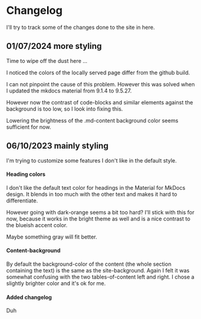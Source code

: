 # Changelog

I'll try to track some of the changes done to the site in here.

## 01/07/2024 more styling

Time to wipe off the dust here ...

I noticed the colors of the locally served page differ from the github build.

I can not pinpoint the cause of this problem. However this was solved when I updated the mkdocs material from 9.1.4 to 9.5.27.

However now the contrast of code-blocks and similar elements against the background is too low, so I look into fixing this.

Lowering the brightness of the .md-content background color seems sufficient for now.

## 06/10/2023 mainly styling

I'm trying to customize some features I don't like in the default style.

#### Heading colors

I don't like the default text color for headings in the Material for MkDocs design. It blends in too much with the other text and makes it hard to differentiate.

However going with dark-orange seems a bit too hard? I'll stick with this for now, because it works in the bright theme as well and is a nice contrast to the blueish accent color.

Maybe something gray will fit better.

#### Content-background

By default the background-color of the content (the whole section containing the text) is the same as the site-background. Again I felt it was somewhat confusing with the two tables-of-content left and right.
I chose a slightly brighter color and it's ok for me.

#### Added changelog

Duh
